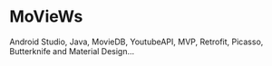 # MoVieWs

Android Studio, Java, MovieDB, YoutubeAPI, MVP, Retrofit, Picasso, Butterknife and Material Design...
